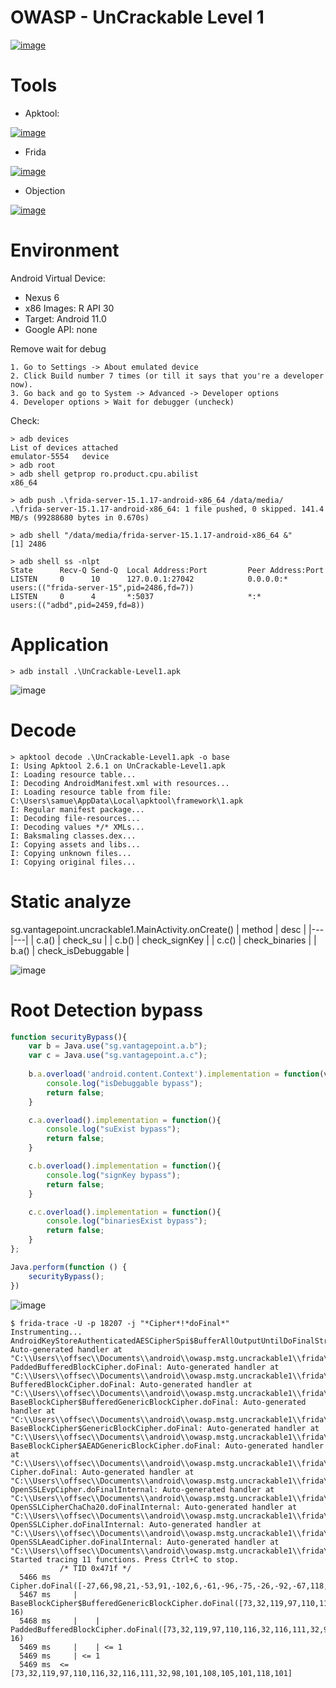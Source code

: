 # OWASP - UnCrackable Level 1

[![image](https://user-images.githubusercontent.com/44240720/162812993-b4b3038e-cb3b-404a-96b8-00ee3fc0b3e9.png)](https://github.com/OWASP/owasp-mstg)


# Tools

* Apktool:

[![image](https://user-images.githubusercontent.com/44240720/130667779-c16910bc-fa14-4c8d-89fe-c53991ce0abc.png)](https://ibotpeaches.github.io/Apktool/documentation/)


* Frida

[![image](https://user-images.githubusercontent.com/44240720/130668692-7a4f9339-05c8-43b2-b97f-1eb0c613b246.png)](https://frida.re/)


* Objection

[![image](https://user-images.githubusercontent.com/44240720/162812350-a68b2dcb-45ec-49f4-a4c2-cf6c41a3779f.png)](https://github.com/sensepost/objection)

# Environment

Android Virtual Device:
* Nexus 6
* x86 Images: R API 30
* Target: Android 11.0
* Google API: none

Remove wait for debug
````
1. Go to Settings -> About emulated device
2. Click Build number 7 times (or till it says that you're a developer now).
3. Go back and go to System -> Advanced -> Developer options
4. Developer options > Wait for debugger (uncheck)
````

Check:
````
> adb devices
List of devices attached
emulator-5554   device
> adb root
> adb shell getprop ro.product.cpu.abilist
x86_64
````

````
> adb push .\frida-server-15.1.17-android-x86_64 /data/media/
.\frida-server-15.1.17-android-x86_64: 1 file pushed, 0 skipped. 141.4 MB/s (99288680 bytes in 0.670s)

> adb shell "/data/media/frida-server-15.1.17-android-x86_64 &"
[1] 2486

> adb shell ss -nlpt
State      Recv-Q Send-Q  Local Address:Port         Peer Address:Port
LISTEN     0      10      127.0.0.1:27042            0.0.0.0:*                   users:(("frida-server-15",pid=2486,fd=7))
LISTEN     0      4       *:5037                     *:*                         users:(("adbd",pid=2459,fd=8))
````

# Application
````
> adb install .\UnCrackable-Level1.apk
````

![image](https://user-images.githubusercontent.com/44240720/162827148-f3031296-ca4e-4332-9f97-29e3769ab729.png)


# Decode

````
> apktool decode .\UnCrackable-Level1.apk -o base
I: Using Apktool 2.6.1 on UnCrackable-Level1.apk
I: Loading resource table...
I: Decoding AndroidManifest.xml with resources...
I: Loading resource table from file: C:\Users\samue\AppData\Local\apktool\framework\1.apk
I: Regular manifest package...
I: Decoding file-resources...
I: Decoding values */* XMLs...
I: Baksmaling classes.dex...
I: Copying assets and libs...
I: Copying unknown files...
I: Copying original files...
````

# Static analyze

sg.vantagepoint.uncrackable1.MainActivity.onCreate()
| method | desc |
|---|---|
| c.a()  | check_su |
| c.b()  | check_signKey  |
| c.c()  | check_binaries  |
| b.a()  | check_isDebuggable |


![image](https://user-images.githubusercontent.com/44240720/162810400-42ee8c7e-351b-4127-8cf1-ff421cceb856.png)

# Root Detection bypass

````typescript
function securityBypass(){
    var b = Java.use("sg.vantagepoint.a.b");    
    var c = Java.use("sg.vantagepoint.a.c");
    
    b.a.overload('android.content.Context').implementation = function(v1){
        console.log("isDebuggable bypass");
        return false;
    }

    c.a.overload().implementation = function(){
        console.log("suExist bypass");
        return false;
    }

    c.b.overload().implementation = function(){
        console.log("signKey bypass");
        return false;
    }

    c.c.overload().implementation = function(){
        console.log("binariesExist bypass");
        return false;
    }
};

Java.perform(function () {
    securityBypass();
})
````










![image](https://user-images.githubusercontent.com/44240720/162810809-4153bfa0-c313-4d0e-a8f3-4891c0afb87c.png)






````
$ frida-trace -U -p 18207 -j "*Cipher*!*doFinal*"
Instrumenting...
AndroidKeyStoreAuthenticatedAESCipherSpi$BufferAllOutputUntilDoFinalStreamer.doFinal: Auto-generated handler at "C:\\Users\\offsec\\Documents\\android\\owasp.mstg.uncrackable1\\frida\\__handlers__\\android.security.keystore.AndroidKeyStoreAuthenticatedAESCipherSpi_BufferAllOutputUntilDoFinalStreamer\\doFinal.js"
PaddedBufferedBlockCipher.doFinal: Auto-generated handler at "C:\\Users\\offsec\\Documents\\android\\owasp.mstg.uncrackable1\\frida\\__handlers__\\com.android.org.bouncycastle.crypto.paddings.PaddedBufferedBlockCipher\\doFinal.js"
BufferedBlockCipher.doFinal: Auto-generated handler at "C:\\Users\\offsec\\Documents\\android\\owasp.mstg.uncrackable1\\frida\\__handlers__\\com.android.org.bouncycastle.crypto.BufferedBlockCipher\\doFinal.js"
BaseBlockCipher$BufferedGenericBlockCipher.doFinal: Auto-generated handler at "C:\\Users\\offsec\\Documents\\android\\owasp.mstg.uncrackable1\\frida\\__handlers__\\com.android.org.bouncycastle.jcajce.provider.symmetric.util.BaseBlockCipher_BufferedGenericBlockCipher\\doFinal.js"
BaseBlockCipher$GenericBlockCipher.doFinal: Auto-generated handler at "C:\\Users\\offsec\\Documents\\android\\owasp.mstg.uncrackable1\\frida\\__handlers__\\com.android.org.bouncycastle.jcajce.provider.symmetric.util.BaseBlockCipher_GenericBlockCipher\\doFinal.js"
BaseBlockCipher$AEADGenericBlockCipher.doFinal: Auto-generated handler at "C:\\Users\\offsec\\Documents\\android\\owasp.mstg.uncrackable1\\frida\\__handlers__\\com.android.org.bouncycastle.jcajce.provider.symmetric.util.BaseBlockCipher_AEADGenericBlockCipher\\doFinal.js"
Cipher.doFinal: Auto-generated handler at "C:\\Users\\offsec\\Documents\\android\\owasp.mstg.uncrackable1\\frida\\__handlers__\\javax.crypto.Cipher\\doFinal.js"
OpenSSLEvpCipher.doFinalInternal: Auto-generated handler at "C:\\Users\\offsec\\Documents\\android\\owasp.mstg.uncrackable1\\frida\\__handlers__\\com.android.org.conscrypt.OpenSSLEvpCipher\\doFinalInternal.js"
OpenSSLCipherChaCha20.doFinalInternal: Auto-generated handler at "C:\\Users\\offsec\\Documents\\android\\owasp.mstg.uncrackable1\\frida\\__handlers__\\com.android.org.conscrypt.OpenSSLCipherChaCha20\\doFinalInternal.js"
OpenSSLCipher.doFinalInternal: Auto-generated handler at "C:\\Users\\offsec\\Documents\\android\\owasp.mstg.uncrackable1\\frida\\__handlers__\\com.android.org.conscrypt.OpenSSLCipher\\doFinalInternal.js"
OpenSSLAeadCipher.doFinalInternal: Auto-generated handler at "C:\\Users\\offsec\\Documents\\android\\owasp.mstg.uncrackable1\\frida\\__handlers__\\com.android.org.conscrypt.OpenSSLAeadCipher\\doFinalInternal.js"
Started tracing 11 functions. Press Ctrl+C to stop.
           /* TID 0x471f */
  5466 ms  Cipher.doFinal([-27,66,98,21,-53,91,-102,6,-61,-96,-75,-26,-92,-67,118,-102,73,-24,-16,116,-8,46,-1,29,-107,-85,124,23,20,118,24,-25])
  5467 ms     | BaseBlockCipher$BufferedGenericBlockCipher.doFinal([73,32,119,97,110,116,32,116,111,32,98,101,108,105,101,118,0,0,0,0,0,0,0,0,0,0,0,0,0,0,0,0], 16)
  5468 ms     |    | PaddedBufferedBlockCipher.doFinal([73,32,119,97,110,116,32,116,111,32,98,101,108,105,101,118,0,0,0,0,0,0,0,0,0,0,0,0,0,0,0,0], 16)
  5469 ms     |    | <= 1
  5469 ms     | <= 1
  5469 ms  <= [73,32,119,97,110,116,32,116,111,32,98,101,108,105,101,118,101]
````
